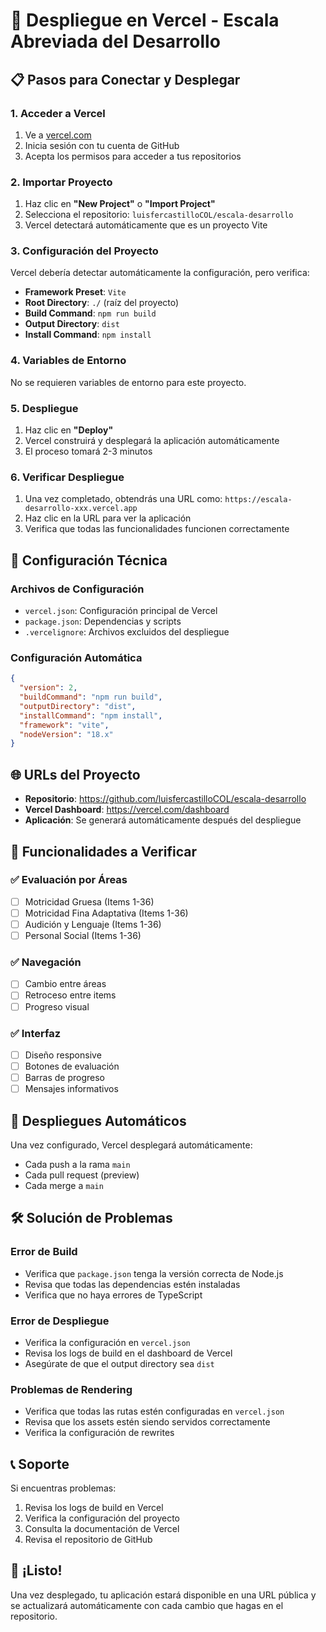 # 🚀 Despliegue en Vercel - Escala Abreviada del Desarrollo

## 📋 Pasos para Conectar y Desplegar

### 1. Acceder a Vercel
1. Ve a [vercel.com](https://vercel.com)
2. Inicia sesión con tu cuenta de GitHub
3. Acepta los permisos para acceder a tus repositorios

### 2. Importar Proyecto
1. Haz clic en **"New Project"** o **"Import Project"**
2. Selecciona el repositorio: `luisfercastilloCOL/escala-desarrollo`
3. Vercel detectará automáticamente que es un proyecto Vite

### 3. Configuración del Proyecto
Vercel debería detectar automáticamente la configuración, pero verifica:

- **Framework Preset**: `Vite`
- **Root Directory**: `./` (raíz del proyecto)
- **Build Command**: `npm run build`
- **Output Directory**: `dist`
- **Install Command**: `npm install`

### 4. Variables de Entorno
No se requieren variables de entorno para este proyecto.

### 5. Despliegue
1. Haz clic en **"Deploy"**
2. Vercel construirá y desplegará la aplicación automáticamente
3. El proceso tomará 2-3 minutos

### 6. Verificar Despliegue
1. Una vez completado, obtendrás una URL como: `https://escala-desarrollo-xxx.vercel.app`
2. Haz clic en la URL para ver la aplicación
3. Verifica que todas las funcionalidades funcionen correctamente

## 🔧 Configuración Técnica

### Archivos de Configuración
- `vercel.json`: Configuración principal de Vercel
- `package.json`: Dependencias y scripts
- `.vercelignore`: Archivos excluidos del despliegue

### Configuración Automática
```json
{
  "version": 2,
  "buildCommand": "npm run build",
  "outputDirectory": "dist",
  "installCommand": "npm install",
  "framework": "vite",
  "nodeVersion": "18.x"
}
```

## 🌐 URLs del Proyecto

- **Repositorio**: https://github.com/luisfercastilloCOL/escala-desarrollo
- **Vercel Dashboard**: https://vercel.com/dashboard
- **Aplicación**: Se generará automáticamente después del despliegue

## 📱 Funcionalidades a Verificar

### ✅ Evaluación por Áreas
- [ ] Motricidad Gruesa (Items 1-36)
- [ ] Motricidad Fina Adaptativa (Items 1-36)
- [ ] Audición y Lenguaje (Items 1-36)
- [ ] Personal Social (Items 1-36)

### ✅ Navegación
- [ ] Cambio entre áreas
- [ ] Retroceso entre items
- [ ] Progreso visual

### ✅ Interfaz
- [ ] Diseño responsive
- [ ] Botones de evaluación
- [ ] Barras de progreso
- [ ] Mensajes informativos

## 🔄 Despliegues Automáticos

Una vez configurado, Vercel desplegará automáticamente:
- Cada push a la rama `main`
- Cada pull request (preview)
- Cada merge a `main`

## 🛠️ Solución de Problemas

### Error de Build
- Verifica que `package.json` tenga la versión correcta de Node.js
- Revisa que todas las dependencias estén instaladas
- Verifica que no haya errores de TypeScript

### Error de Despliegue
- Verifica la configuración en `vercel.json`
- Revisa los logs de build en el dashboard de Vercel
- Asegúrate de que el output directory sea `dist`

### Problemas de Rendering
- Verifica que todas las rutas estén configuradas en `vercel.json`
- Revisa que los assets estén siendo servidos correctamente
- Verifica la configuración de rewrites

## 📞 Soporte

Si encuentras problemas:
1. Revisa los logs de build en Vercel
2. Verifica la configuración del proyecto
3. Consulta la documentación de Vercel
4. Revisa el repositorio de GitHub

## 🎉 ¡Listo!

Una vez desplegado, tu aplicación estará disponible en una URL pública y se actualizará automáticamente con cada cambio que hagas en el repositorio.
